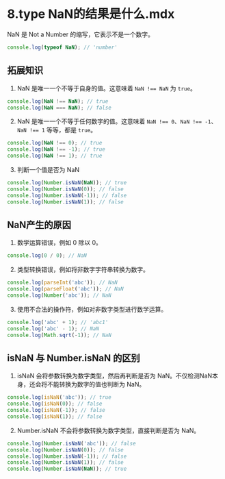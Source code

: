 # 8.type NaN的结果是什么.mdx

NaN 是 Not a Number 的缩写，它表示不是一个数字。

```js
console.log(typeof NaN); // 'number'
```

## 拓展知识

1. NaN 是唯一一个不等于自身的值。这意味着 `NaN !== NaN` 为 `true`。

```js
console.log(NaN !== NaN); // true
console.log(NaN === NaN); // false
```

2. NaN 是唯一一个不等于任何数字的值。这意味着 `NaN !== 0`、`NaN !== -1`、`NaN !== 1` 等等，都是 `true`。

```js
console.log(NaN !== 0); // true
console.log(NaN !== -1); // true
console.log(NaN !== 1); // true
```

3. 判断一个值是否为 NaN

```js
console.log(Number.isNaN(NaN)); // true
console.log(Number.isNaN(0)); // false
console.log(Number.isNaN(-1)); // false
console.log(Number.isNaN(1)); // false
```

## NaN产生的原因

1. 数学运算错误，例如 0 除以 0。

```js
console.log(0 / 0); // NaN
```

2. 类型转换错误，例如将非数字字符串转换为数字。

```js
console.log(parseInt('abc')); // NaN
console.log(parseFloat('abc')); // NaN
console.log(Number('abc')); // NaN
```

3. 使用不合法的操作符，例如对非数字类型进行数学运算。

```js
console.log('abc' + 1); // 'abc1'
console.log('abc' - 1); // NaN
console.log(Math.sqrt(-1)); // NaN
```

## isNaN 与 Number.isNaN 的区别

1. isNaN 会将参数转换为数字类型，然后再判断是否为 NaN。不仅检测NaN本身，还会将不能转换为数字的值也判断为 NaN。

```js
console.log(isNaN('abc')); // true
console.log(isNaN(0)); // false
console.log(isNaN(-1)); // false
console.log(isNaN(1)); // false
```

2. Number.isNaN 不会将参数转换为数字类型，直接判断是否为 NaN。

```js
console.log(Number.isNaN('abc')); // false
console.log(Number.isNaN(0)); // false
console.log(Number.isNaN(-1)); // false
console.log(Number.isNaN(1)); // false
console.log(Number.isNaN(NaN)); // true
```
